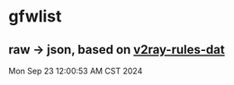 # gfwlist
## raw -> json, based on [v2ray-rules-dat](https://github.com/Loyalsoldier/v2ray-rules-dat)
Mon Sep 23 12:00:53 AM CST 2024

